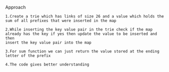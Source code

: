 Approach

    1.Create a trie which has links of size 26 and a value which holds the sum of all prefixes that were inserted in the map

    2.While inserting the key value pair in the trie check if the map already has the key if yes then update the value to be inserted and then 
    insert the key value pair into the map

    3.For sum function we can just return the value stored at the ending letter of the prefix

    4.The code gives better understanding